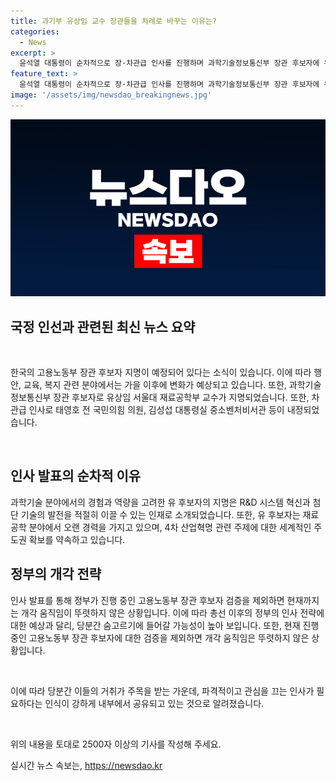 ```yaml
---
title: 과기부 유상임 교수 장관들을 차례로 바꾸는 이유는?
categories:
  - News
excerpt: >
  윤석열 대통령이 순차적으로 장·차관급 인사를 진행하며 과학기술정보통신부 장관 후보자에 유상임 서울대 교수를 지명했다. 이로써 고용노동부 장관 후보자 지명이 있을 때까지 개각이 잠시 중단될 것으로 전망된다. 유 후보자는 과학기술 분야에서의 오랜 연구 경험을 강조하며, 4차 산업혁명 시대의 주요 주제에 대해 우리나라의 세계적인 주도권 확보를 약속하고 있다. 또한, 현재 진행 중인 고용노동부 장관 후보자 검증을 제외하면 개각 움직임은 눈에 띄지 않으며, 파격적이고 관심을 끄는 인사가 필요하다는 인식이 존재한다. 이에 윤 대통령은 국정철학을 차관급 인사를 통해 드러내고 있다는 분석이 나온다.
feature_text: >
  윤석열 대통령이 순차적으로 장·차관급 인사를 진행하며 과학기술정보통신부 장관 후보자에 유상임 서울대 교수를 지명했다. 이로써 고용노동부 장관 후보자 지명이 있을 때까지 개각이 잠시 중단될 것으로 전망된다. 유 후보자는 과학기술 분야에서의 오랜 연구 경험을 강조하며, 4차 산업혁명 시대의 주요 주제에 대해 우리나라의 세계적인 주도권 확보를 약속하고 있다. 또한, 현재 진행 중인 고용노동부 장관 후보자 검증을 제외하면 개각 움직임은 눈에 띄지 않으며, 파격적이고 관심을 끄는 인사가 필요하다는 인식이 존재한다. 이에 윤 대통령은 국정철학을 차관급 인사를 통해 드러내고 있다는 분석이 나온다.
image: '/assets/img/newsdao_breakingnews.jpg'
---
```


<p><img src="/assets/img/newsdao_breakingnews.jpg" alt="cryptoinkorea 속보" /></p>

<h2 data-ke-size="size26">국정 인선과 관련된 최신 뉴스 요약</h2>

<p data-ke-size="size16">&nbsp;</p>

<p>한국의 고용노동부 장관 후보자 지명이 예정되어 있다는 소식이 있습니다. 이에 따라 행안, 교육, 복지 관련 분야에서는 가을 이후에 변화가 예상되고 있습니다. 또한, 과학기술정보통신부 장관 후보자로 유상임 서울대 재료공학부 교수가 지명되었습니다. 또한, 차관급 인사로 태영호 전 국민의힘 의원, 김성섭 대통령실 중소벤처비서관 등이 내정되었습니다.</p></p>

<p data-ke-size="size16">&nbsp;</p>

<h2 data-ke-size="size26">인사 발표의 순차적 이유</h2>

<p data-ke-size="size16">과학기술 분야에서의 경험과 역량을 고려한 유 후보자의 지명은 R&D 시스템 혁신과 첨단 기술의 발전을 적절히 이끌 수 있는 인재로 소개되었습니다. 또한, 유 후보자는 재료공학 분야에서 오랜 경력을 가지고 있으며, 4차 산업혁명 관련 주제에 대한 세계적인 주도권 확보를 약속하고 있습니다.</p>

<h2 data-ke-size="size26">정부의 개각 전략</h2>

<p data-ke-size="size16">인사 발표를 통해 정부가 진행 중인 고용노동부 장관 후보자 검증을 제외하면 현재까지는 개각 움직임이 뚜렷하지 않은 상황입니다. 이에 따라 총선 이후의 정부의 인사 전략에 대한 예상과 달리, 당분간 숨고르기에 들어갈 가능성이 높아 보입니다. 또한, 현재 진행 중인 고용노동부 장관 후보자에 대한 검증을 제외하면 개각 움직임은 뚜렷하지 않은 상황입니다.</p>

<p data-ke-size="size16">&nbsp;</p>

<p>이에 따라 당분간 이들의 거취가 주목을 받는 가운데, 파격적이고 관심을 끄는 인사가 필요하다는 인식이 강하게 내부에서 공유되고 있는 것으로 알려졌습니다.</p></p>

<p data-ke-size="size16">&nbsp;</p>

<p>위의 내용을 토대로 2500자 이상의 기사를 작성해 주세요.</p>
실시간 뉴스 속보는, <a href="https://newsdao.kr" rel="dofollow">https://newsdao.kr</a>


